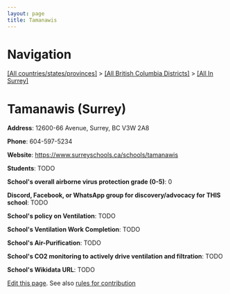```yaml
---
layout: page
title: Tamanawis
---
```

# Navigation

[[All countries/states/provinces]](../../..) > [[All British Columbia Districts]](../..) > [[All In Surrey]](..)

# Tamanawis (Surrey)

**Address**: 12600-66 Avenue, Surrey, BC V3W 2A8

**Phone**: 604-597-5234

**Website**: <https://www.surreyschools.ca/schools/tamanawis>

**Students**: TODO

**School's overall airborne virus protection grade (0-5)**: 0

**Discord, Facebook, or WhatsApp group for discovery/advocacy for THIS school**: TODO

**School's policy on Ventilation**: TODO

**School's Ventilation Work Completion**: TODO

**School's Air-Purification**: TODO

**School's CO2 monitoring to actively drive ventilation and filtration**: TODO

**School's Wikidata URL**: TODO


[Edit this page](https://github.com/ventilate-schools/BC/edit/main/./Surrey/Tamanawis.md). See also [rules for contribution](../../../contribution-rules/)